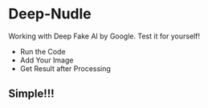 # Deep-Nudle
Working with Deep Fake AI by Google. 
Test it for yourself!

- Run the Code
- Add Your Image
- Get Result after Processing

## Simple!!!

